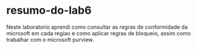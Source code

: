 # resumo-do-lab6
Neste laboratorio aprendi como consultar as regras de conformidade da microsoft em cada regiao e como aplicar regras de bloqueio, assim como trabalhar com o microsoft purview.
